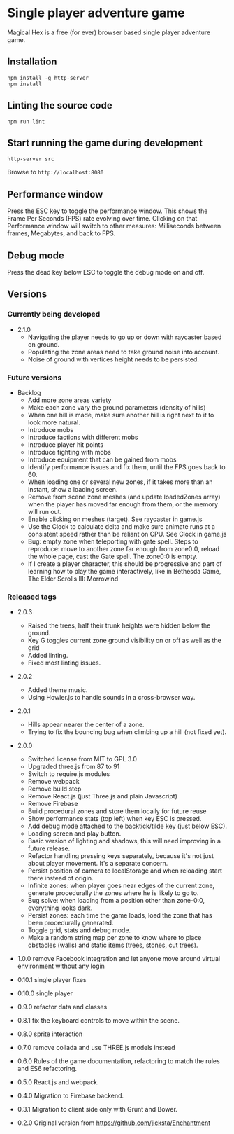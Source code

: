 # Single player adventure game
Magical Hex is a free (for ever) browser based single player adventure game.

## Installation
```
npm install -g http-server
npm install
```

## Linting the source code
```
npm run lint
```

## Start running the game during development
```
http-server src
```

Browse to `http://localhost:8080`

## Performance window
Press the ESC key to toggle the performance window. This shows the Frame Per Seconds (FPS) rate evolving over time.
Clicking on that Performance window will switch to other measures: Milliseconds between frames, Megabytes, and back to FPS.

## Debug mode
Press the dead key below ESC to toggle the debug mode on and off.

## Versions

### Currently being developed
* 2.1.0
    - Navigating the player needs to go up or down with raycaster based on ground.
    - Populating the zone areas need to take ground noise into account.
    - Noise of ground with vertices height needs to be persisted.

### Future versions
* Backlog
    - Add more zone areas variety
    - Make each zone vary the ground parameters (density of hills)
    - When one hill is made, make sure another hill is right next to it to look more natural.
    - Introduce mobs
    - Introduce factions with different mobs
    - Introduce player hit points
    - Introduce fighting with mobs
    - Introduce equipment that can be gained from mobs
    - Identify performance issues and fix them, until the FPS goes back to 60.
    - When loading one or several new zones, if it takes more than an instant, show a loading screen.
    - Remove from scene zone meshes (and update loadedZones array) when the player has moved far enough from them, or the memory will run out.
    - Enable clicking on meshes (target). See raycaster in game.js
    - Use the Clock to calculate delta and make sure animate runs at a consistent speed rather than be reliant on CPU. See Clock in game.js
    - Bug: empty zone when teleporting with gate spell. Steps to reproduce: move to another zone far enough from zone0:0, reload the whole page, cast the Gate spell. The zone0:0 is empty.
    - If I create a player character, this should be progressive and part of learning how to play the game interactively, like in Bethesda Game, The Elder Scrolls III: Morrowind 

### Released tags
* 2.0.3
    - Raised the trees, half their trunk heights were hidden below the ground.
    - Key G toggles current zone ground visibility on or off as well as the grid
    - Added linting.
    - Fixed most linting issues.

* 2.0.2
    - Added theme music.
    - Using Howler.js to handle sounds in a cross-browser way.

* 2.0.1
    - Hills appear nearer the center of a zone.
    - Trying to fix the bouncing bug when climbing up a hill (not fixed yet).

* 2.0.0
    - Switched license from MIT to GPL 3.0
    - Upgraded three.js from 87 to 91
    - Switch to require.js modules
    - Remove webpack
    - Remove build step
    - Remove React.js (just Three.js and plain Javascript)
    - Remove Firebase
    - Build procedural zones and store them locally for future reuse
    - Show performance stats (top left) when key ESC is pressed.
    - Add debug mode attached to the backtick/tilde key (just below ESC).
    - Loading screen and play button.
    - Basic version of lighting and shadows, this will need improving in a future release.
    - Refactor handling pressing keys separately, because it's not just about player movement. It's a separate concern.
    - Persist position of camera to localStorage and when reloading start there instead of origin.
    - Infinite zones: when player goes near edges of the current zone, generate procedurally the zones where he is likely to go to.
    - Bug solve: when loading from a position other than zone-0:0, everything looks dark.
    - Persist zones: each time the game loads, load the zone that has been procedurally generated.
    - Toggle grid, stats and debug mode.
    - Make a random string map per zone to know where to place obstacles (walls) and static items (trees, stones, cut trees).

* 1.0.0 remove Facebook integration and let anyone move around virtual environment without any login
* 0.10.1 single player fixes
* 0.10.0 single player
* 0.9.0 refactor data and classes
* 0.8.1 fix the keyboard controls to move within the scene.
* 0.8.0 sprite interaction
* 0.7.0 remove collada and use THREE.js models instead
* 0.6.0 Rules of the game documentation, refactoring to match the rules and ES6 refactoring.
* 0.5.0 React.js and webpack.
* 0.4.0 Migration to Firebase backend.
* 0.3.1 Migration to client side only with Grunt and Bower.
* 0.2.0 Original version from https://github.com/jicksta/Enchantment
